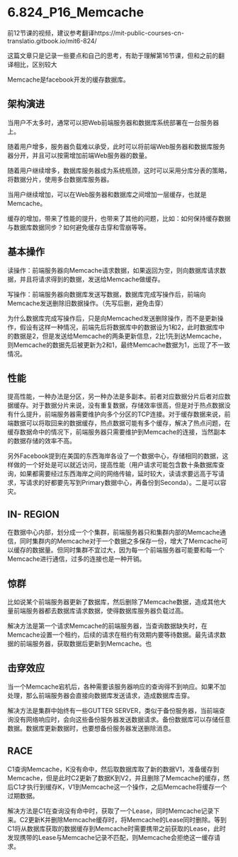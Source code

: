 # 6.824_P16_Memcache

前12节课的视频，建议参考翻译https://mit-public-courses-cn-translatio.gitbook.io/mit6-824/

这篇文章只是记录一些要点和自己的思考，有助于理解第16节课，但和之前的翻译相比，区别较大

Memcache是facebook开发的缓存数据库。

## 架构演进

当用户不太多时，通常可以把Web前端服务器和数据库系统部署在一台服务器上。

随着用户增多，服务器负载难以承受，此时可以将前端Web服务器和数据库服务器分开，并且可以按需增加前端Web服务器的数量。

随着用户继续增多，数据库服务器成为系统瓶颈，这时可以采用分库分表的策略，将数据分片，使用多台数据库服务器。

当用户继续增加，可以在Web服务器和数据库之间增加一层缓存，也就是Memcache。

缓存的增加，带来了性能的提升，也带来了其他的问题，比如：如何保持缓存数据与数据库数据同步？如何避免缓存击穿和雪崩等等。

## 基本操作

读操作：前端服务器向Memcache请求数据，如果返回为空，则向数据库请求数据，并且将请求得到的数据，发送给Memcache做缓存。

写操作：前端服务器向数据库发送写数据，数据库完成写操作后，前端向Memcache发送删除旧数据操作。（先写后删，避免击穿）

为什么数据库完成写操作后，只是向Memcached发送删除操作，而不是更新操作，假设有这样一种情况，前端先后将数据库中的数据设为1和2，此时数据库中的数据是2，但是发送给Memcache的两条更新信息，2比1先到达Memcache，则Memcache的数据先后被更新为2和1，最终Memcache数据为1，出现了不一致情况。

## 性能

提高性能，一种办法是分区，另一种办法是多副本。前者对应数据分片后者对应数据缓存。对于数据分片来说，没有重复数据，存储效率很高，但是对于热点数据没有什么提升，前端服务器需要维护向多个分区的TCP连接。对于缓存数据来说，前端数据可以将取回来的数据缓存，热点数据可能有多个缓存，解决了热点问题，在缓存数据命中的情况下，前端服务器只需要维护到Memcache的连接，当然副本的数据存储的效率不高。

另外Facebook提到在美国的东西海岸各设了一个数据中心，存储相同的数据，这样做的一个好处是可以就近访问，提高性能（用户请求可能包含数十条数据库查询，如果都需要经过东西海岸之间的网络传输，延时较大，读请求要远高于写请求，写请求的好都要先写到Primary数据中心，再备份到Seconda）。二是可以容灾。

## IN- REGION

在数据中心内部，划分成一个个集群，前端服务器只和集群内部的Memcache通信，同时集群内的Memcache对于一个数据之多保存一份，增大了Memcache可以缓存的数据量。但同时集群不宜过大，因为每一个前端服务器可能要和每一个Memcache进行通信，过多的连接也是一种开销。

## 惊群

比如说某个前端服务器更新了数据库，然后删除了Memcache数据，造成其他大量前端服务器都去数据库请求数据，使得数据库服务器负载过高。

解决方法是第一个请求Memcache的前端服务器，当查询数据缺失时，在Memcache设置一个租约，后续的请求在租约有效期内要等待数据。最先请求数据的前端服务器，获取数据后更新到Memcache。也

## 击穿效应

当一个Memcache宕机后，各种需要该服务器响应的查询得不到响应。如果不加处理，那么前端服务器会直接向数据库发送请求，造成数据库击穿。

解决方法是集群中始终有一些GUTTER SERVER，类似于备份服务器，当前端查询没有网络响应时，会向这些备份服务器发送数据请求。备份数据库可以存储任意数据。数据库更新数据时，也要想备份服务器发送删除消息。

## RACE

C1查询Memcache，K没有命中，然后取数据库取了新的数据V1，准备缓存到Memcache，但是此时C2更新了数据K到V2，并且删除了Memcache的缓存，然后C1才执行到缓存K，V1到Memcache这一个操作，之后Memcache将缓存一个过期数据。

解决方法是C1在查询没有命中时，获取了一个Lease，同时Memcache记录下来。C2更新K并删除Memcache缓存时，将Memcache的Lease同时删除。等到C1将从数据库获取的数据缓存到Memcache时需要携带之前获取的Lease，此时发现携带的Lease与Memcache记录不匹配，则Memcache会拒绝这一缓存请求。

